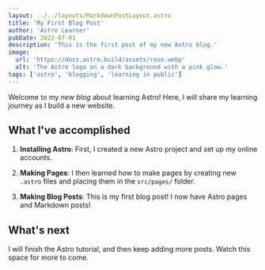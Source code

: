 ```yaml
---
layout: ../../layouts/MarkdownPostLayout.astro
title: 'My First Blog Post'
author: 'Astro Learner'
pubDate: 2022-07-01
description: 'This is the first post of my new Astro blog.'
image:
  url: 'https://docs.astro.build/assets/rose.webp'
  alt: 'The Astro logo on a dark background with a pink glow.'
tags: ['astro', 'blogging', 'learning in public']
---
```



Welcome to my _new blog_ about learning Astro! Here, I will share my learning journey as I build a new website.

## What I've accomplished

1. **Installing Astro**: First, I created a new Astro project and set up my online accounts.

2. **Making Pages**: I then learned how to make pages by creating new `.astro` files and placing them in the `src/pages/` folder.

3. **Making Blog Posts**: This is my first blog post! I now have Astro pages and Markdown posts!

## What's next

I will finish the Astro tutorial, and then keep adding more posts. Watch this space for more to come.
